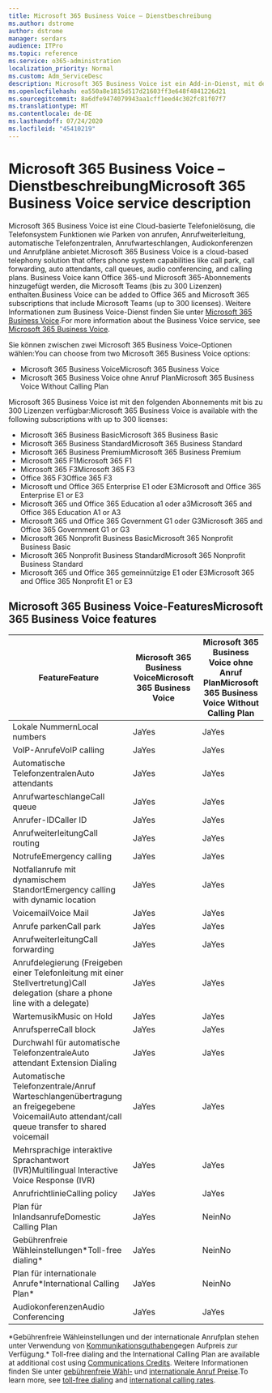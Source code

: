 ```yaml
---
title: Microsoft 365 Business Voice – Dienstbeschreibung
ms.author: dstrome
author: dstrome
manager: serdars
audience: ITPro
ms.topic: reference
ms.service: o365-administration
localization_priority: Normal
ms.custom: Adm_ServiceDesc
description: Microsoft 365 Business Voice ist ein Add-in-Dienst, mit dem Sie Microsoft Teams für Telefonanrufe verwenden können. Dies kombiniert Telefonsystem, Plan für Inlandsanrufe, SMS und Audiokonferenzen.
ms.openlocfilehash: ea550a8e1815d517d21603ff3e648f4841226d21
ms.sourcegitcommit: 8a6dfe9474079943aa1cff1eed4c302fc81f07f7
ms.translationtype: MT
ms.contentlocale: de-DE
ms.lasthandoff: 07/24/2020
ms.locfileid: "45410219"
---
```

# <a name="microsoft-365-business-voice-service-description"></a><span data-ttu-id="0918f-104">Microsoft 365 Business Voice – Dienstbeschreibung</span><span class="sxs-lookup"><span data-stu-id="0918f-104">Microsoft 365 Business Voice service description</span></span>

<span data-ttu-id="0918f-105">Microsoft 365 Business Voice ist eine Cloud-basierte Telefonielösung, die Telefonsystem Funktionen wie Parken von anrufen, Anrufweiterleitung, automatische Telefonzentralen, Anrufwarteschlangen, Audiokonferenzen und Anrufpläne anbietet.</span><span class="sxs-lookup"><span data-stu-id="0918f-105">Microsoft 365 Business Voice is a cloud-based telephony solution that offers phone system capabilities like call park, call forwarding, auto attendants, call queues, audio conferencing, and calling plans.</span></span> <span data-ttu-id="0918f-106">Business Voice kann Office 365-und Microsoft 365-Abonnements hinzugefügt werden, die Microsoft Teams (bis zu 300 Lizenzen) enthalten.</span><span class="sxs-lookup"><span data-stu-id="0918f-106">Business Voice can be added to Office 365 and Microsoft 365 subscriptions that include Microsoft Teams (up to 300 licenses).</span></span> <span data-ttu-id="0918f-107">Weitere Informationen zum Business Voice-Dienst finden Sie unter [Microsoft 365 Business Voice](https://docs.microsoft.com/MicrosoftTeams/business-voice/whats-business-voice).</span><span class="sxs-lookup"><span data-stu-id="0918f-107">For more information about the Business Voice service, see [Microsoft 365 Business Voice](https://docs.microsoft.com/MicrosoftTeams/business-voice/whats-business-voice).</span></span>

<span data-ttu-id="0918f-108">Sie können zwischen zwei Microsoft 365 Business Voice-Optionen wählen:</span><span class="sxs-lookup"><span data-stu-id="0918f-108">You can choose from two Microsoft 365 Business Voice options:</span></span>

- <span data-ttu-id="0918f-109">Microsoft 365 Business Voice</span><span class="sxs-lookup"><span data-stu-id="0918f-109">Microsoft 365 Business Voice</span></span>
- <span data-ttu-id="0918f-110">Microsoft 365 Business Voice ohne Anruf Plan</span><span class="sxs-lookup"><span data-stu-id="0918f-110">Microsoft 365 Business Voice Without Calling Plan</span></span>

<span data-ttu-id="0918f-111">Microsoft 365 Business Voice ist mit den folgenden Abonnements mit bis zu 300 Lizenzen verfügbar:</span><span class="sxs-lookup"><span data-stu-id="0918f-111">Microsoft 365 Business Voice is available with the following subscriptions with up to 300 licenses:</span></span>

- <span data-ttu-id="0918f-112">Microsoft 365 Business Basic</span><span class="sxs-lookup"><span data-stu-id="0918f-112">Microsoft 365 Business Basic</span></span>
- <span data-ttu-id="0918f-113">Microsoft 365 Business Standard</span><span class="sxs-lookup"><span data-stu-id="0918f-113">Microsoft 365 Business Standard</span></span>
- <span data-ttu-id="0918f-114">Microsoft 365 Business Premium</span><span class="sxs-lookup"><span data-stu-id="0918f-114">Microsoft 365 Business Premium</span></span>
- <span data-ttu-id="0918f-115">Microsoft 365 F1</span><span class="sxs-lookup"><span data-stu-id="0918f-115">Microsoft 365 F1</span></span>
- <span data-ttu-id="0918f-116">Microsoft 365 F3</span><span class="sxs-lookup"><span data-stu-id="0918f-116">Microsoft 365 F3</span></span>
- <span data-ttu-id="0918f-117">Office 365 F3</span><span class="sxs-lookup"><span data-stu-id="0918f-117">Office 365 F3</span></span>
- <span data-ttu-id="0918f-118">Microsoft und Office 365 Enterprise E1 oder E3</span><span class="sxs-lookup"><span data-stu-id="0918f-118">Microsoft and Office 365 Enterprise E1 or E3</span></span>
- <span data-ttu-id="0918f-119">Microsoft 365 und Office 365 Education a1 oder a3</span><span class="sxs-lookup"><span data-stu-id="0918f-119">Microsoft 365 and Office 365 Education A1 or A3</span></span>
- <span data-ttu-id="0918f-120">Microsoft 365 und Office 365 Government G1 oder G3</span><span class="sxs-lookup"><span data-stu-id="0918f-120">Microsoft 365 and Office 365 Government G1 or G3</span></span>
- <span data-ttu-id="0918f-121">Microsoft 365 Nonprofit Business Basic</span><span class="sxs-lookup"><span data-stu-id="0918f-121">Microsoft 365 Nonprofit Business Basic</span></span>
- <span data-ttu-id="0918f-122">Microsoft 365 Nonprofit Business Standard</span><span class="sxs-lookup"><span data-stu-id="0918f-122">Microsoft 365 Nonprofit Business Standard</span></span>
- <span data-ttu-id="0918f-123">Microsoft 365 und Office 365 gemeinnützige E1 oder E3</span><span class="sxs-lookup"><span data-stu-id="0918f-123">Microsoft 365 and Office 365 Nonprofit E1 or E3</span></span>

## <a name="microsoft-365-business-voice-features"></a><span data-ttu-id="0918f-124">Microsoft 365 Business Voice-Features</span><span class="sxs-lookup"><span data-stu-id="0918f-124">Microsoft 365 Business Voice features</span></span>

| <span data-ttu-id="0918f-125">**Feature**</span><span class="sxs-lookup"><span data-stu-id="0918f-125">**Feature**</span></span>                                            | <span data-ttu-id="0918f-126">**Microsoft 365 Business Voice**</span><span class="sxs-lookup"><span data-stu-id="0918f-126">**Microsoft 365 Business Voice**</span></span> | <span data-ttu-id="0918f-127">**Microsoft 365 Business Voice ohne Anruf Plan**</span><span class="sxs-lookup"><span data-stu-id="0918f-127">**Microsoft 365 Business Voice Without Calling Plan**</span></span> |
|--------------------------------------------------------|----------------------------------|-------------------------------------------------------|
| <span data-ttu-id="0918f-128">Lokale Nummern</span><span class="sxs-lookup"><span data-stu-id="0918f-128">Local numbers</span></span>                                          | <span data-ttu-id="0918f-129">Ja</span><span class="sxs-lookup"><span data-stu-id="0918f-129">Yes</span></span>                              | <span data-ttu-id="0918f-130">Ja</span><span class="sxs-lookup"><span data-stu-id="0918f-130">Yes</span></span>                                                   |
| <span data-ttu-id="0918f-131">VoIP-Anrufe</span><span class="sxs-lookup"><span data-stu-id="0918f-131">VoIP calling</span></span>                                           | <span data-ttu-id="0918f-132">Ja</span><span class="sxs-lookup"><span data-stu-id="0918f-132">Yes</span></span>                              | <span data-ttu-id="0918f-133">Ja</span><span class="sxs-lookup"><span data-stu-id="0918f-133">Yes</span></span>                                                   |
| <span data-ttu-id="0918f-134">Automatische Telefonzentralen</span><span class="sxs-lookup"><span data-stu-id="0918f-134">Auto attendants</span></span>                                        | <span data-ttu-id="0918f-135">Ja</span><span class="sxs-lookup"><span data-stu-id="0918f-135">Yes</span></span>                              | <span data-ttu-id="0918f-136">Ja</span><span class="sxs-lookup"><span data-stu-id="0918f-136">Yes</span></span>                                                   |
| <span data-ttu-id="0918f-137">Anrufwarteschlange</span><span class="sxs-lookup"><span data-stu-id="0918f-137">Call queue</span></span>                                             | <span data-ttu-id="0918f-138">Ja</span><span class="sxs-lookup"><span data-stu-id="0918f-138">Yes</span></span>                              | <span data-ttu-id="0918f-139">Ja</span><span class="sxs-lookup"><span data-stu-id="0918f-139">Yes</span></span>                                                   |
| <span data-ttu-id="0918f-140">Anrufer-ID</span><span class="sxs-lookup"><span data-stu-id="0918f-140">Caller ID</span></span>                                              | <span data-ttu-id="0918f-141">Ja</span><span class="sxs-lookup"><span data-stu-id="0918f-141">Yes</span></span>                              | <span data-ttu-id="0918f-142">Ja</span><span class="sxs-lookup"><span data-stu-id="0918f-142">Yes</span></span>                                                   |
| <span data-ttu-id="0918f-143">Anrufweiterleitung</span><span class="sxs-lookup"><span data-stu-id="0918f-143">Call routing</span></span>                                           | <span data-ttu-id="0918f-144">Ja</span><span class="sxs-lookup"><span data-stu-id="0918f-144">Yes</span></span>                              | <span data-ttu-id="0918f-145">Ja</span><span class="sxs-lookup"><span data-stu-id="0918f-145">Yes</span></span>                                                   |
| <span data-ttu-id="0918f-146">Notrufe</span><span class="sxs-lookup"><span data-stu-id="0918f-146">Emergency calling</span></span>                                      | <span data-ttu-id="0918f-147">Ja</span><span class="sxs-lookup"><span data-stu-id="0918f-147">Yes</span></span>                              | <span data-ttu-id="0918f-148">Ja</span><span class="sxs-lookup"><span data-stu-id="0918f-148">Yes</span></span>                                                   |
| <span data-ttu-id="0918f-149">Notfallanrufe mit dynamischem Standort</span><span class="sxs-lookup"><span data-stu-id="0918f-149">Emergency calling with dynamic location</span></span>                | <span data-ttu-id="0918f-150">Ja</span><span class="sxs-lookup"><span data-stu-id="0918f-150">Yes</span></span>                              | <span data-ttu-id="0918f-151">Ja</span><span class="sxs-lookup"><span data-stu-id="0918f-151">Yes</span></span>                                                   |
| <span data-ttu-id="0918f-152">Voicemail</span><span class="sxs-lookup"><span data-stu-id="0918f-152">Voice Mail</span></span>                                             | <span data-ttu-id="0918f-153">Ja</span><span class="sxs-lookup"><span data-stu-id="0918f-153">Yes</span></span>                              | <span data-ttu-id="0918f-154">Ja</span><span class="sxs-lookup"><span data-stu-id="0918f-154">Yes</span></span>                                                   |
| <span data-ttu-id="0918f-155">Anrufe parken</span><span class="sxs-lookup"><span data-stu-id="0918f-155">Call park</span></span>                                              | <span data-ttu-id="0918f-156">Ja</span><span class="sxs-lookup"><span data-stu-id="0918f-156">Yes</span></span>                              | <span data-ttu-id="0918f-157">Ja</span><span class="sxs-lookup"><span data-stu-id="0918f-157">Yes</span></span>                                                   |
| <span data-ttu-id="0918f-158">Anrufweiterleitung</span><span class="sxs-lookup"><span data-stu-id="0918f-158">Call forwarding</span></span>                                        | <span data-ttu-id="0918f-159">Ja</span><span class="sxs-lookup"><span data-stu-id="0918f-159">Yes</span></span>                              | <span data-ttu-id="0918f-160">Ja</span><span class="sxs-lookup"><span data-stu-id="0918f-160">Yes</span></span>                                                   |
| <span data-ttu-id="0918f-161">Anrufdelegierung (Freigeben einer Telefonleitung mit einer Stellvertretung)</span><span class="sxs-lookup"><span data-stu-id="0918f-161">Call delegation (share a phone line with a delegate)</span></span>   | <span data-ttu-id="0918f-162">Ja</span><span class="sxs-lookup"><span data-stu-id="0918f-162">Yes</span></span>                              | <span data-ttu-id="0918f-163">Ja</span><span class="sxs-lookup"><span data-stu-id="0918f-163">Yes</span></span>                                                   |
| <span data-ttu-id="0918f-164">Wartemusik</span><span class="sxs-lookup"><span data-stu-id="0918f-164">Music on Hold</span></span>                                          | <span data-ttu-id="0918f-165">Ja</span><span class="sxs-lookup"><span data-stu-id="0918f-165">Yes</span></span>                              | <span data-ttu-id="0918f-166">Ja</span><span class="sxs-lookup"><span data-stu-id="0918f-166">Yes</span></span>                                                   |
| <span data-ttu-id="0918f-167">Anrufsperre</span><span class="sxs-lookup"><span data-stu-id="0918f-167">Call block</span></span>                                             | <span data-ttu-id="0918f-168">Ja</span><span class="sxs-lookup"><span data-stu-id="0918f-168">Yes</span></span>                              | <span data-ttu-id="0918f-169">Ja</span><span class="sxs-lookup"><span data-stu-id="0918f-169">Yes</span></span>                                                   |
| <span data-ttu-id="0918f-170">Durchwahl für automatische Telefonzentrale</span><span class="sxs-lookup"><span data-stu-id="0918f-170">Auto attendant Extension Dialing</span></span>                       | <span data-ttu-id="0918f-171">Ja</span><span class="sxs-lookup"><span data-stu-id="0918f-171">Yes</span></span>                              | <span data-ttu-id="0918f-172">Ja</span><span class="sxs-lookup"><span data-stu-id="0918f-172">Yes</span></span>                                                   |
| <span data-ttu-id="0918f-173">Automatische Telefonzentrale/Anruf Warteschlangenübertragung an freigegebene Voicemail</span><span class="sxs-lookup"><span data-stu-id="0918f-173">Auto attendant/call queue transfer to shared voicemail</span></span> | <span data-ttu-id="0918f-174">Ja</span><span class="sxs-lookup"><span data-stu-id="0918f-174">Yes</span></span>                              | <span data-ttu-id="0918f-175">Ja</span><span class="sxs-lookup"><span data-stu-id="0918f-175">Yes</span></span>                                                   |
| <span data-ttu-id="0918f-176">Mehrsprachige interaktive Sprachantwort (IVR)</span><span class="sxs-lookup"><span data-stu-id="0918f-176">Multilingual Interactive Voice Response (IVR)</span></span>          | <span data-ttu-id="0918f-177">Ja</span><span class="sxs-lookup"><span data-stu-id="0918f-177">Yes</span></span>                              | <span data-ttu-id="0918f-178">Ja</span><span class="sxs-lookup"><span data-stu-id="0918f-178">Yes</span></span>                                                   |
| <span data-ttu-id="0918f-179">Anrufrichtlinie</span><span class="sxs-lookup"><span data-stu-id="0918f-179">Calling policy</span></span>                                         | <span data-ttu-id="0918f-180">Ja</span><span class="sxs-lookup"><span data-stu-id="0918f-180">Yes</span></span>                              | <span data-ttu-id="0918f-181">Ja</span><span class="sxs-lookup"><span data-stu-id="0918f-181">Yes</span></span>                                                   |
| <span data-ttu-id="0918f-182">Plan für Inlandsanrufe</span><span class="sxs-lookup"><span data-stu-id="0918f-182">Domestic Calling Plan</span></span>                                  | <span data-ttu-id="0918f-183">Ja</span><span class="sxs-lookup"><span data-stu-id="0918f-183">Yes</span></span>                              | <span data-ttu-id="0918f-184">Nein</span><span class="sxs-lookup"><span data-stu-id="0918f-184">No</span></span>                                                    |
| <span data-ttu-id="0918f-185">Gebührenfreie Wähleinstellungen\*</span><span class="sxs-lookup"><span data-stu-id="0918f-185">Toll-free dialing\*</span></span>                                    | <span data-ttu-id="0918f-186">Ja</span><span class="sxs-lookup"><span data-stu-id="0918f-186">Yes</span></span>                              | <span data-ttu-id="0918f-187">Nein</span><span class="sxs-lookup"><span data-stu-id="0918f-187">No</span></span>                                                    |
| <span data-ttu-id="0918f-188">Plan für internationale Anrufe\*</span><span class="sxs-lookup"><span data-stu-id="0918f-188">International Calling Plan\*</span></span>                           | <span data-ttu-id="0918f-189">Ja</span><span class="sxs-lookup"><span data-stu-id="0918f-189">Yes</span></span>                              | <span data-ttu-id="0918f-190">Nein</span><span class="sxs-lookup"><span data-stu-id="0918f-190">No</span></span>                                                    |
| <span data-ttu-id="0918f-191">Audiokonferenzen</span><span class="sxs-lookup"><span data-stu-id="0918f-191">Audio Conferencing</span></span>                                     | <span data-ttu-id="0918f-192">Ja</span><span class="sxs-lookup"><span data-stu-id="0918f-192">Yes</span></span>                              | <span data-ttu-id="0918f-193">Ja</span><span class="sxs-lookup"><span data-stu-id="0918f-193">Yes</span></span>                                                   |
 
<span data-ttu-id="0918f-194">\*Gebührenfreie Wähleinstellungen und der internationale Anrufplan stehen unter Verwendung von [Kommunikationsguthaben](https://docs.microsoft.com/microsoftteams/what-are-communications-credits)gegen Aufpreis zur Verfügung.</span><span class="sxs-lookup"><span data-stu-id="0918f-194">\* Toll-free dialing and the International Calling Plan are available at additional cost using [Communications Credits](https://docs.microsoft.com/microsoftteams/what-are-communications-credits).</span></span> <span data-ttu-id="0918f-195">Weitere Informationen finden Sie unter [gebührenfreie Wähl-](https://docs.microsoft.com/microsoftteams/toll-free-dialing-limitations-and-restrictions) und [internationale Anruf Preise](https://www.microsoft.com/microsoft-365/microsoft-teams/voice-calling?rtc=1#ow-download-rates).</span><span class="sxs-lookup"><span data-stu-id="0918f-195">To learn more, see [toll-free dialing](https://docs.microsoft.com/microsoftteams/toll-free-dialing-limitations-and-restrictions) and [international calling rates](https://www.microsoft.com/microsoft-365/microsoft-teams/voice-calling?rtc=1#ow-download-rates).</span></span>
